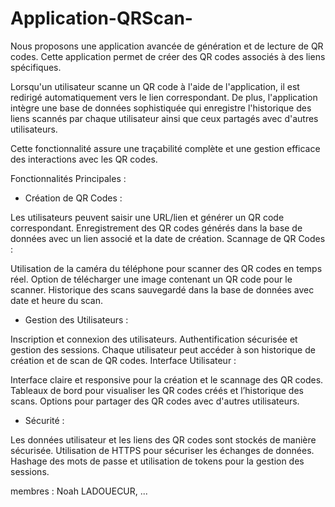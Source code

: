 # Application-QRScan-

Nous proposons une application avancée de génération et de lecture de QR codes. Cette application permet de créer des QR codes associés à des liens spécifiques. 

Lorsqu'un utilisateur scanne un QR code à l'aide de l'application, il est redirigé automatiquement vers le lien correspondant. De plus, l'application intègre une base de données sophistiquée qui enregistre l'historique des liens scannés par chaque utilisateur ainsi que ceux partagés avec d'autres utilisateurs.

Cette fonctionnalité assure une traçabilité complète et une gestion efficace des interactions avec les QR codes.


Fonctionnalités Principales : 

- Création de QR Codes :

Les utilisateurs peuvent saisir une URL/lien et générer un QR code correspondant.
Enregistrement des QR codes générés dans la base de données avec un lien associé et la date de création.
Scannage de QR Codes :

Utilisation de la caméra du téléphone pour scanner des QR codes en temps réel.
Option de télécharger une image contenant un QR code pour le scanner.
Historique des scans sauvegardé dans la base de données avec date et heure du scan.

- Gestion des Utilisateurs :

Inscription et connexion des utilisateurs.
Authentification sécurisée et gestion des sessions.
Chaque utilisateur peut accéder à son historique de création et de scan de QR codes.
Interface Utilisateur :

Interface claire et responsive pour la création et le scannage des QR codes.
Tableaux de bord pour visualiser les QR codes créés et l’historique des scans.
Options pour partager des QR codes avec d'autres utilisateurs.

- Sécurité :

Les données utilisateur et les liens des QR codes sont stockés de manière sécurisée.
Utilisation de HTTPS pour sécuriser les échanges de données.
Hashage des mots de passe et utilisation de tokens pour la gestion des sessions.



membres : Noah LADOUECUR, ...

